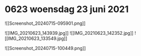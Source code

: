 # 0623 woensdag 23 juni 2021
![[Screenshot_20240715-095901.png]]

![[IMG_20210623_143939.jpg]]
![[IMG_20210623_142352.jpg]]
![[IMG_20210623_133549.jpg]]

![[Screenshot_20240715-100449.png]]
